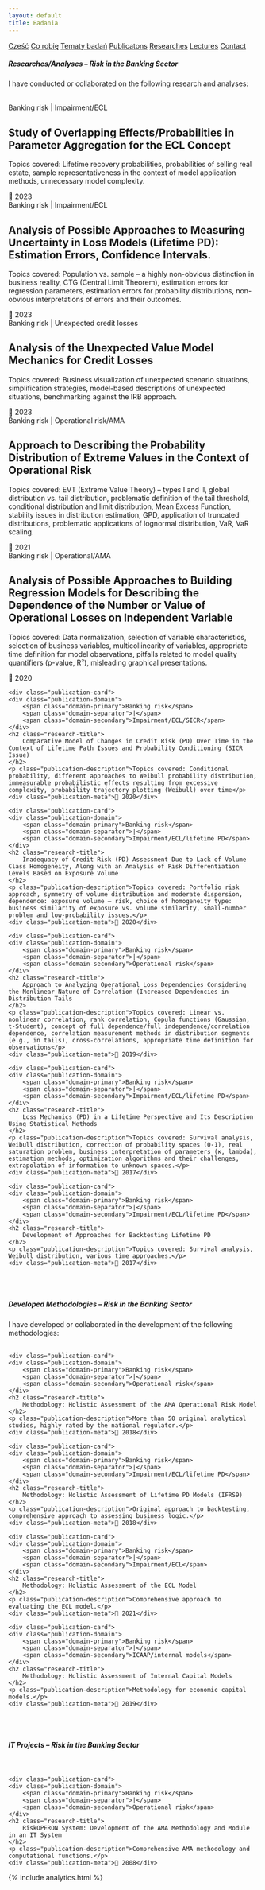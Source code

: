 ```yaml
---
layout: default
title: Badania
---
```

<div id="myMenu">
  <a href="/" class="menu-option">Cześć</a>
  <a href="/about" class="menu-option">Co robię</a>
  <a href="/topics" class="menu-option">Tematy badań</a>
  <a href="/publications" class="menu-option">Publicatons</a>
  <a href="/researches" class="menu-option">Researches</a>
  <a href="/conferences" class="menu-option">Lectures</a>
  <a href="/contact" class="menu-option">Contact</a>
</div>

<div class="square"></div>
<div class="square1"></div>
<div class="square2"></div>
<div class="square-big"></div>

##### Researches/Analyses – Risk in the Banking Sector
I have conducted or collaborated on the following research and analyses:
<br>
<br>


<div class="publications-container">


  <div class="publication-card">
    <div class="publication-domain">
        <span class="domain-primary">Banking risk</span>
        <span class="domain-separator">|</span>
        <span class="domain-secondary">Impairment/ECL</span>
    </div>
    <h2 class="research-title">
      Study of Overlapping Effects/Probabilities in Parameter Aggregation for the ECL Concept
    </h2>
    <p class="publication-description">Topics covered: Lifetime recovery probabilities, probabilities of selling real estate, sample representativeness in the context of model application methods, unnecessary model complexity.</p>
    <div class="publication-meta">📅 2023</div>
  </div>




  <div class="publication-card">
    <div class="publication-domain">
        <span class="domain-primary">Banking risk</span>
        <span class="domain-separator">|</span>
        <span class="domain-secondary">Impairment/ECL</span>
    </div>
    <h2 class="research-title">
        Analysis of Possible Approaches to Measuring Uncertainty in Loss Models (Lifetime PD): Estimation Errors, Confidence Intervals.
    </h2>
    <p class="publication-description">Topics covered: Population vs. sample – a highly non-obvious distinction in business reality, CTG (Central Limit Theorem), estimation errors for regression parameters, estimation errors for probability distributions, non-obvious interpretations of errors and their outcomes.</p>
    <div class="publication-meta">📅 2023</div>
  </div>




  <div class="publication-card">
    <div class="publication-domain">
        <span class="domain-primary">Banking risk</span>
        <span class="domain-separator">|</span>
        <span class="domain-secondary">Unexpected credit losses</span>
    </div>
    <h2 class="research-title">
        Analysis of the Unexpected Value Model Mechanics for Credit Losses
    </h2>
    <p class="publication-description">Topics covered: Business visualization of unexpected scenario situations, simplification strategies, model-based descriptions of unexpected situations, benchmarking against the IRB approach. </p>
    <div class="publication-meta">📅 2023</div>
  </div>


  <div class="publication-card">
    <div class="publication-domain">
        <span class="domain-primary">Banking risk</span>
        <span class="domain-separator">|</span>
        <span class="domain-secondary">Operational risk/AMA</span>
    </div>
    <h2 class="research-title">
        Approach to Describing the Probability Distribution of Extreme Values in the Context of Operational Risk
    </h2>
    <p class="publication-description">Topics covered: EVT (Extreme Value Theory) – types I and II, global distribution vs. tail distribution, problematic definition of the tail threshold, conditional distribution and limit distribution, Mean Excess Function, stability issues in distribution estimation, GPD, application of truncated distributions, problematic applications of lognormal distribution, VaR, VaR scaling. </p>
    <div class="publication-meta">📅 2021</div>
  </div>




  <div class="publication-card">
    <div class="publication-domain">
        <span class="domain-primary">Banking risk</span>
        <span class="domain-separator">|</span>
        <span class="domain-secondary">Operational/AMA</span>
    </div>
    <h2 class="research-title">
        Analysis of Possible Approaches to Building Regression Models for Describing the Dependence of the Number or Value of Operational Losses on Independent Variable
    </h2>
    <p class="publication-description">Topics covered: Data normalization, selection of variable characteristics, selection of business variables, multicollinearity of variables, appropriate time definition for model observations, pitfalls related to model quality quantifiers (p-value, R²), misleading graphical presentations.</p>
    <div class="publication-meta">📅 2020</div>
  </div>





    <div class="publication-card">
    <div class="publication-domain">
        <span class="domain-primary">Banking risk</span>
        <span class="domain-separator">|</span>
        <span class="domain-secondary">Impairment/ECL/SICR</span>
    </div>
    <h2 class="research-title">
        Comparative Model of Changes in Credit Risk (PD) Over Time in the Context of Lifetime Path Issues and Probability Conditioning (SICR Issue)
    </h2>
    <p class="publication-description">Topics covered: Conditional probability, different approaches to Weibull probability distribution, immeasurable probabilistic effects resulting from excessive complexity, probability trajectory plotting (Weibull) over time</p>
    <div class="publication-meta">📅 2020</div>
  </div>



    <div class="publication-card">
    <div class="publication-domain">
        <span class="domain-primary">Banking risk</span>
        <span class="domain-separator">|</span>
        <span class="domain-secondary">Impairment/ECL/lifetime PD</span>
    </div>
    <h2 class="research-title">
        Inadequacy of Credit Risk (PD) Assessment Due to Lack of Volume Class Homogeneity, Along with an Analysis of Risk Differentiation Levels Based on Exposure Volume
    </h2>
    <p class="publication-description">Topics covered: Portfolio risk approach, symmetry of volume distribution and moderate dispersion, dependence: exposure volume – risk, choice of homogeneity type: business similarity of exposure vs. volume similarity, small-number problem and low-probability issues.</p>
    <div class="publication-meta">📅 2020</div>
  </div>



    <div class="publication-card">
    <div class="publication-domain">
        <span class="domain-primary">Banking risk</span>
        <span class="domain-separator">|</span>
        <span class="domain-secondary">Operational risk</span>
    </div>
    <h2 class="research-title">
        Approach to Analyzing Operational Loss Dependencies Considering the Nonlinear Nature of Correlation (Increased Dependencies in Distribution Tails
    </h2>
    <p class="publication-description">Topics covered: Linear vs. nonlinear correlation, rank correlation, Copula functions (Gaussian, t-Student), concept of full dependence/full independence/correlation dependence, correlation measurement methods in distribution segments (e.g., in tails), cross-correlations, appropriate time definition for observations</p>
    <div class="publication-meta">📅 2019</div>
  </div>




    <div class="publication-card">
    <div class="publication-domain">
        <span class="domain-primary">Banking risk</span>
        <span class="domain-separator">|</span>
        <span class="domain-secondary">Impairment/ECL/lifetime PD</span>
    </div>
    <h2 class="research-title">
        Loss Mechanics (PD) in a Lifetime Perspective and Its Description Using Statistical Methods
    </h2>
    <p class="publication-description">Topics covered: Survival analysis, Weibull distribution, correction of probability spaces (0-1), real saturation problem, business interpretation of parameters (κ, lambda), estimation methods, optimization algorithms and their challenges, extrapolation of information to unknown spaces.</p>
    <div class="publication-meta">📅 2017</div>
  </div>



    <div class="publication-card">
    <div class="publication-domain">
        <span class="domain-primary">Banking risk</span>
        <span class="domain-separator">|</span>
        <span class="domain-secondary">Impairment/ECL/lifetime PD</span>
    </div>
    <h2 class="research-title">
        Development of Approaches for Backtesting Lifetime PD
    </h2>
    <p class="publication-description">Topics covered: Survival analysis, Weibull distribution, various time approaches.</p>
    <div class="publication-meta">📅 2017</div>
  </div>
  </div>

<br>
<br>

##### Developed Methodologies – Risk in the Banking Sector
I have developed or collaborated in the development of the following methodologies:
<br>
<br>

<div class="publications-container">


    <div class="publication-card">
    <div class="publication-domain">
        <span class="domain-primary">Banking risk</span>
        <span class="domain-separator">|</span>
        <span class="domain-secondary">Operational risk</span>
    </div>
    <h2 class="research-title">
        Methodology: Holistic Assessment of the AMA Operational Risk Model
    </h2>
    <p class="publication-description">More than 50 original analytical studies, highly rated by the national regulator.</p>
    <div class="publication-meta">📅 2018</div>
  </div>


    <div class="publication-card">
    <div class="publication-domain">
        <span class="domain-primary">Banking risk</span>
        <span class="domain-separator">|</span>
        <span class="domain-secondary">Impairment/ECL/lifetime PD</span>
    </div>
    <h2 class="research-title">
        Methodology: Holistic Assessment of Lifetime PD Models (IFRS9)
    </h2>
    <p class="publication-description">Original approach to backtesting, comprehensive approach to assessing business logic.</p>
    <div class="publication-meta">📅 2018</div>
  </div>


    <div class="publication-card">
    <div class="publication-domain">
        <span class="domain-primary">Banking risk</span>
        <span class="domain-separator">|</span>
        <span class="domain-secondary">Impairment/ECL</span>
    </div>
    <h2 class="research-title">
        Methodology: Holistic Assessment of the ECL Model
    </h2>
    <p class="publication-description">Comprehensive approach to evaluating the ECL model.</p>
    <div class="publication-meta">📅 2021</div>
  </div>



    <div class="publication-card">
    <div class="publication-domain">
        <span class="domain-primary">Banking risk</span>
        <span class="domain-separator">|</span>
        <span class="domain-secondary">ICAAP/internal models</span>
    </div>
    <h2 class="research-title">
        Methodology: Holistic Assessment of Internal Capital Models
    </h2>
    <p class="publication-description">Methodology for economic capital models.</p>
    <div class="publication-meta">📅 2019</div>
  </div>
  </div>


<br>
<br>

##### IT Projects – Risk in the Banking Sector
<br>

<div class="publications-container">


    <div class="publication-card">
    <div class="publication-domain">
        <span class="domain-primary">Banking risk</span>
        <span class="domain-separator">|</span>
        <span class="domain-secondary">Operational risk</span>
    </div>
    <h2 class="research-title">
        RiskOPERON System: Development of the AMA Methodology and Module in an IT System
    </h2>
    <p class="publication-description">Comprehensive AMA methodology and computational functions.</p>
    <div class="publication-meta">📅 2008</div>
  </div>
  </div>

{% include analytics.html %}
